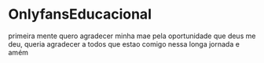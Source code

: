 # OnlyfansEducacional
primeira mente quero agradecer minha mae pela oportunidade que deus me deu, queria agradecer a todos que estao comigo nessa longa jornada e amém
